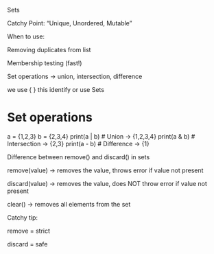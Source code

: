 Sets

Catchy Point: “Unique, Unordered, Mutable”

When to use:

Removing duplicates from list

Membership testing (fast!)

Set operations → union, intersection, difference

we use { } this identify or use Sets 


# Set operations
a = {1,2,3}
b = {2,3,4}
print(a | b)  # Union → {1,2,3,4}
print(a & b)  # Intersection → {2,3}
print(a - b)  # Difference → {1}


Difference between remove() and discard() in sets

remove(value) → removes the value, throws error if value not present

discard(value) → removes the value, does NOT throw error if value not present

clear() → removes all elements from the set

Catchy tip:

remove = strict

discard = safe